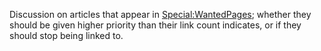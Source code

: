 Discussion on articles that appear in <Special:WantedPages>; whether they should be given higher priority than their link count indicates, or if they should stop being linked to.